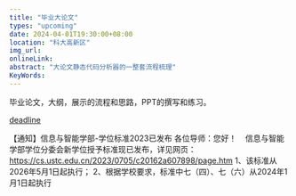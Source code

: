 ```yaml
---
title: "毕业大论文"
types: "upcoming"
date: 2024-04-01T19:30:00+08:00
location: "科大高新区"
img_url: 
onlineLink: 
abstract: "大论文静态代码分析器的一整套流程梳理"
KeyWords:
---
```


毕业论文，大纲，展示的流程和思路，PPT的撰写和练习。

[deadline](https://gradschool.ustc.edu.cn/article/3030)

【通知】信息与智能学部-学位标准2023已发布
各位导师：您好！
   信息与智能学部学位分委会新学位授予标准现已发布，详见网页：https://cs.ustc.edu.cn/2023/0705/c20162a607898/page.htm
1、该标准从2026年5月1日起执行；
2、根据学校要求，标准中七（四）、七（六）从2024年1月1日起执行
